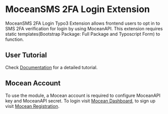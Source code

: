# MoceanSMS 2FA Login Extension
MoceanSMS 2FA Login Typo3 Extension allows frontend users to opt in to SMS 2FA verification for login by using MoceanAPI. This extension requires static templates(Bootstrap Package: Full Package and Typoscript Form) to function.

## User Tutorial

Check [Documentation](https://github.com/MoceanAPI/mocean_sms_login/blob/main/Documentation/MoceanSMS%202FA%20Login%20Typo3%20Extension%20Tutorial.pdf) for a detailed tutorial.

## Mocean Account

To use the module, a Mocean account is required to configure MoceanAPI key and MoceanAPI secret. To login visit [Mocean Dashboard](https://dashboard.moceanapi.com/), to sign up visit [Mocean Registration](https://dashboard.moceanapi.com/register?fr=typo3_2fa/).